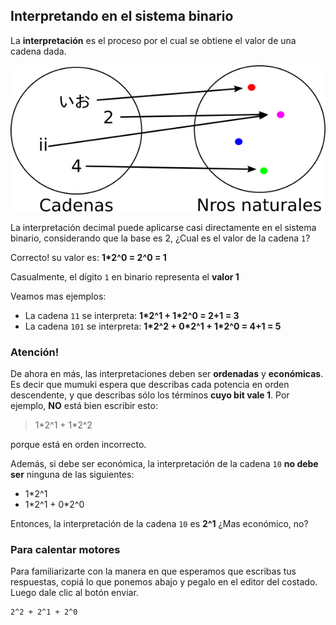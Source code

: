 ## Interpretando en el sistema binario

La **interpretación** es el proceso por el cual se obtiene el valor de una cadena dada. 

![Interpretacion](https://raw.githubusercontent.com/Orga-UNQ/mumuki-guia-bajo-nivel-sistemas-de-numeracion/master/images/interpretar.png "Interpretacion")


La interpretación decimal puede aplicarse casi directamente en el sistema binario, considerando que la base es 2, ¿Cual es el valor de la cadena `1`? 

Correcto! su valor es: **1\*2^0 = 2^0 = 1**

Casualmente, el dígito `1` en binario representa el **valor 1**

Veamos mas ejemplos:

* La cadena `11` se interpreta: **1\*2^1 + 1\*2^0 = 2+1 = 3**
* La cadena `101` se interpreta: **1\*2^2 + 0\*2^1 + 1\*2^0 = 4+1 = 5**

### Atención! 
De ahora en más, las interpretaciones deben ser **ordenadas** y **económicas**. Es decir que mumuki espera que describas cada potencia en orden descendente, y que describas sólo los términos **cuyo bit vale 1**. Por ejemplo, **NO** está bien escribir esto:

> 1\*2^1 + 1\*2^2

porque está en orden incorrecto.

Además, si debe ser económica, la interpretación de la cadena `10` **no debe ser** ninguna de las siguientes:

* 1\*2^1
* 1\*2^1 + 0\*2^0

Entonces, la interpretación de la cadena `10` es **2^1** ¿Mas económico, no?

### Para calentar motores


Para familiarizarte con la manera en que esperamos que escribas tus respuestas, copiá lo que ponemos abajo y pegalo en el editor del costado. Luego dale clic al botón enviar.

```
2^2 + 2^1 + 2^0
```
